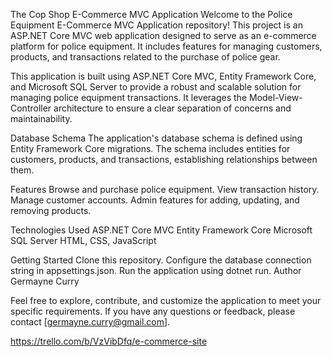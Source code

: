 The Cop Shop E-Commerce MVC Application
Welcome to the Police Equipment E-Commerce MVC Application repository! This project is an ASP.NET Core MVC web application designed to serve as an e-commerce platform for police equipment. It includes features for managing customers, products, and transactions related to the purchase of police gear.


This application is built using ASP.NET Core MVC, Entity Framework Core, and Microsoft SQL Server to provide a robust and scalable solution for managing police equipment transactions. It leverages the Model-View-Controller architecture to ensure a clear separation of concerns and maintainability.

Database Schema
The application's database schema is defined using Entity Framework Core migrations. The schema includes entities for customers, products, and transactions, establishing relationships between them.

Features
Browse and purchase police equipment.
View transaction history.
Manage customer accounts.
Admin features for adding, updating, and removing products.

Technologies Used
ASP.NET Core MVC
Entity Framework Core
Microsoft SQL Server
HTML, CSS, JavaScript


Getting Started
Clone this repository.
Configure the database connection string in appsettings.json.
Run the application using dotnet run.
Author
Germayne Curry

Feel free to explore, contribute, and customize the application to meet your specific requirements. If you have any questions or feedback, please contact [germayne.curry@gmail.com].

https://trello.com/b/VzVibDfq/e-commerce-site

